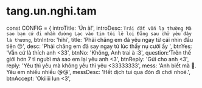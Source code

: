 # tang.un.nghi.tam
const CONFIG = {
    introTitle: 'Ún à!',
    introDesc: `Trái đất vốn lạ thường
    Mà sao bạn cứ đi nhầm đường
    Lạc vào tim tôi lẻ loi
    Đằng sau chữ yêu đây là thương`,
    btnIntro: 'hihi',
    title: 'Phải chăng em đã yêu ngay từ cái nhìn đầu tiên 😙',
    desc: 'Phải chăng em đã say ngay từ lúc thấy nụ cười ấy ',
    btnYes: 'Vẫn cứ là thích anh <33',
    btnNo: 'Không, Anh trai à :3',
    question:'Trên thế giới hơn 7 tỉ người mà sao em lại yêu anh <3',
    btnReply: 'Gửi cho anh <3',
    reply: 'Yêu thì yêu mà không yêu thì yêu <33333333',
    mess: 'Anh biết mà 🥰. Yêu em nhiều nhiều 😘😘',
    messDesc: 'Hết dịch tui qua đón đi chơi nhoé.',
    btnAccept: 'Okiiiii lun <3',
    
